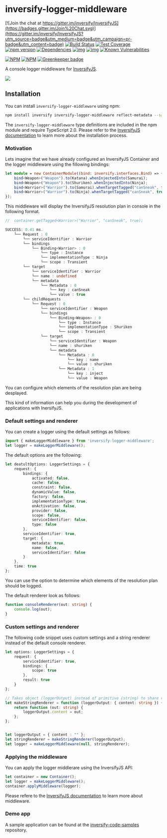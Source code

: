 # inversify-logger-middleware

[![Join the chat at https://gitter.im/inversify/InversifyJS](https://badges.gitter.im/Join%20Chat.svg)](https://gitter.im/inversify/InversifyJS?utm_source=badge&utm_medium=badge&utm_campaign=pr-badge&utm_content=badge)
[![Build Status](https://secure.travis-ci.org/inversify/inversify-logger-middleware.svg?branch=master)](https://travis-ci.org/inversify/inversify-logger-middleware)
[![Test Coverage](https://codeclimate.com/github/inversify/inversify-logger-middleware/badges/coverage.svg)](https://codeclimate.com/github/inversify/inversify-logger-middleware/coverage)
[![npm version](https://badge.fury.io/js/inversify-logger-middleware.svg)](http://badge.fury.io/js/inversify-logger-middleware)
[![Dependencies](https://david-dm.org/inversify/inversify-logger-middleware.svg)](https://david-dm.org/inversify/inversify-logger-middleware#info=dependencies)
[![img](https://david-dm.org/inversify/inversify-logger-middleware/dev-status.svg)](https://david-dm.org/inversify/inversify-logger-middleware/#info=devDependencies)
[![img](https://david-dm.org/inversify/inversify-logger-middleware/peer-status.svg)](https://david-dm.org/inversify/inversify-logger-middleware/#info=peerDependenciess)
[![Known Vulnerabilities](https://snyk.io/test/github/inversify/inversify-logger-middleware/badge.svg)](https://snyk.io/test/github/inversify/inversify-logger-middleware)

[![NPM](https://nodei.co/npm/inversify-logger-middleware.png?downloads=true&downloadRank=true)](https://nodei.co/npm/inversify-logger-middleware/)
[![NPM](https://nodei.co/npm-dl/inversify-logger-middleware.png?months=9&height=3)](https://nodei.co/npm/inversify-logger-middleware/) [![Greenkeeper badge](https://badges.greenkeeper.io/inversify/inversify-logger-middleware.svg)](https://greenkeeper.io/)

A console logger middleware for [InversifyJS](https://github.com/inversify/InversifyJS).

![](http://i.imgur.com/iFAogro.png)

## Installation

You can install `inversify-logger-middleware` using npm:

```sh
npm install inversify inversify-logger-middleware reflect-metadata --save
```

The `inversify-logger-middleware` type definitions are included in the npm module and require TypeScript 2.0.
Please refer to the [InversifyJS documentation](https://github.com/inversify/InversifyJS#installation) to learn more about the installation process.

### Motivation

Lets imagine that we have already configured an InversifyJS Container and the logger middleware using the fillowing bindings:

```ts
let module = new ContainerModule((bind: inversify.interfaces.Bind) => {
    bind<Weapon>("Weapon").to(Katana).whenInjectedInto(Samurai);
    bind<Weapon>("Weapon").to(Shuriken).whenInjectedInto(Ninja);
    bind<Warrior>("Warrior").to(Samurai).whenTargetTagged("canSneak", false);
    bind<Warrior>("Warrior").to(Ninja).whenTargetTagged("canSneak", true);
});
```

This middleware will display the InversifyJS resolution plan in console in the following format.

```ts
//  container.getTagged<Warrior>("Warrior", "canSneak", true);

SUCCESS: 0.41 ms.
    └── Request : 0
        └── serviceIdentifier : Warrior
        └── bindings
            └── Binding<Warrior> : 0
                └── type : Instance
                └── implementationType : Ninja
                └── scope : Transient
        └── target
            └── serviceIdentifier : Warrior
            └── name : undefined
            └── metadata
                └── Metadata : 0
                    └── key : canSneak
                    └── value : true
        └── childRequests
            └── Request : 0
                └── serviceIdentifier : Weapon
                └── bindings
                    └── Binding<Weapon> : 0
                        └── type : Instance
                        └── implementationType : Shuriken
                        └── scope : Transient
                └── target
                    └── serviceIdentifier : Weapon
                    └── name : shuriken
                    └── metadata
                        └── Metadata : 0
                            └── key : name
                            └── value : shuriken
                        └── Metadata : 1
                            └── key : inject
                            └── value : Weapon
```

You can configure which elements of the resolution plan are being desplayed.

This kind of information can help you during the development of applications with InersifyJS.

### Default settings and renderer

You can create a logger using the default settings as follows:

```ts
import { makeLoggerMiddleware } from 'inversify-logger-middleware';
let logger = makeLoggerMiddleware();
```

The default options are the following:

```ts
let deatultOptions: LoggerSettings = {
    request: {
        bindings: {
            activated: false,
            cache: false,
            constraint: false,
            dynamicValue: false,
            factory: false,
            implementationType: true,
            onActivation: false,
            provider: false,
            scope: false,
            serviceIdentifier: false,
            type: false
        },
        serviceIdentifier: true,
        target: {
            metadata: true,
            name: false,
            serviceIdentifier: false
        }
    },
    time: true
};
```

You can use the option to determine which elements of the resolution plan should be logged.

The default renderer look as follows:

```ts
function consoleRenderer(out: string) {
    console.log(out);
}
```

### Custom settings and renderer

The following code snippet uses custom settings and a string renderer instead of the default console renderer.

```ts
let options: LoggerSettings = {
    request: {
        serviceIdentifier: true,
        bindings: {
            scope: true
        },
        result: true
    }
};

// Takes object (loggerOutput) instead of primitive (string) to share reference
let makeStringRenderer = function (loggerOutput: { content: string }) {
    return function (out: string) {
        loggerOutput.content = out;
    };
};


let loggerOutput = { content : "" };
let stringRenderer = makeStringRenderer(loggerOutput);
let logger = makeLoggerMiddleware(null, stringRenderer);
```

### Applying the middleware

You can apply the logger middlerare using the InversifyJS API:

```ts
let container = new Container();
let logger = makeLoggerMiddleware();
container.applyMiddleware(logger);
```

Please refere to the
[InversifyJS documentation](https://github.com/inversify/InversifyJS#middleware)
to learn more about middleware.

### Demo app

A sample application can be found at the
[inversify-code-samples](https://github.com/inversify/inversify-code-samples/tree/master/inversify-binding-decorators) repository.
